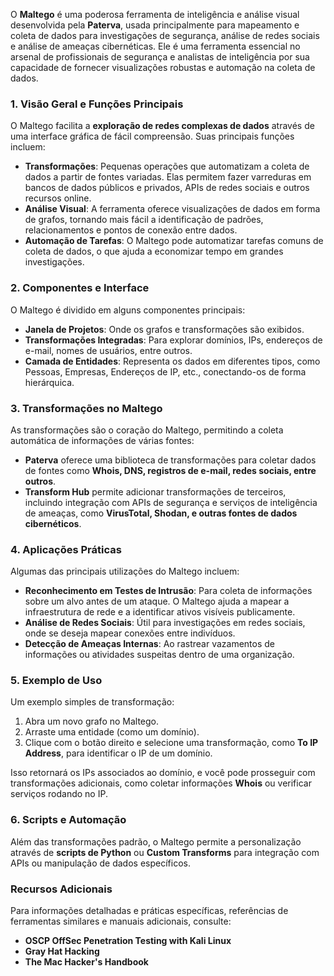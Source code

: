 O **Maltego** é uma poderosa ferramenta de inteligência e análise visual desenvolvida pela **Paterva**, usada principalmente para mapeamento e coleta de dados para investigações de segurança, análise de redes sociais e análise de ameaças cibernéticas. Ele é uma ferramenta essencial no arsenal de profissionais de segurança e analistas de inteligência por sua capacidade de fornecer visualizações robustas e automação na coleta de dados.

### 1. Visão Geral e Funções Principais

O Maltego facilita a **exploração de redes complexas de dados** através de uma interface gráfica de fácil compreensão. Suas principais funções incluem:
- **Transformações**: Pequenas operações que automatizam a coleta de dados a partir de fontes variadas. Elas permitem fazer varreduras em bancos de dados públicos e privados, APIs de redes sociais e outros recursos online.
- **Análise Visual**: A ferramenta oferece visualizações de dados em forma de grafos, tornando mais fácil a identificação de padrões, relacionamentos e pontos de conexão entre dados.
- **Automação de Tarefas**: O Maltego pode automatizar tarefas comuns de coleta de dados, o que ajuda a economizar tempo em grandes investigações.
  
### 2. Componentes e Interface

O Maltego é dividido em alguns componentes principais:
- **Janela de Projetos**: Onde os grafos e transformações são exibidos.
- **Transformações Integradas**: Para explorar domínios, IPs, endereços de e-mail, nomes de usuários, entre outros.
- **Camada de Entidades**: Representa os dados em diferentes tipos, como Pessoas, Empresas, Endereços de IP, etc., conectando-os de forma hierárquica.

### 3. Transformações no Maltego

As transformações são o coração do Maltego, permitindo a coleta automática de informações de várias fontes:
- **Paterva** oferece uma biblioteca de transformações para coletar dados de fontes como **Whois, DNS, registros de e-mail, redes sociais, entre outros**.
- **Transform Hub** permite adicionar transformações de terceiros, incluindo integração com APIs de segurança e serviços de inteligência de ameaças, como **VirusTotal, Shodan, e outras fontes de dados cibernéticos**.

### 4. Aplicações Práticas

Algumas das principais utilizações do Maltego incluem:
- **Reconhecimento em Testes de Intrusão**: Para coleta de informações sobre um alvo antes de um ataque. O Maltego ajuda a mapear a infraestrutura de rede e a identificar ativos visíveis publicamente.
- **Análise de Redes Sociais**: Útil para investigações em redes sociais, onde se deseja mapear conexões entre indivíduos.
- **Detecção de Ameaças Internas**: Ao rastrear vazamentos de informações ou atividades suspeitas dentro de uma organização.

### 5. Exemplo de Uso

Um exemplo simples de transformação:
1. Abra um novo grafo no Maltego.
2. Arraste uma entidade (como um domínio).
3. Clique com o botão direito e selecione uma transformação, como **To IP Address**, para identificar o IP de um domínio.

Isso retornará os IPs associados ao domínio, e você pode prosseguir com transformações adicionais, como coletar informações **Whois** ou verificar serviços rodando no IP.

### 6. Scripts e Automação

Além das transformações padrão, o Maltego permite a personalização através de **scripts de Python** ou **Custom Transforms** para integração com APIs ou manipulação de dados específicos.

### Recursos Adicionais

Para informações detalhadas e práticas específicas, referências de ferramentas similares e manuais adicionais, consulte:
- **OSCP OffSec Penetration Testing with Kali Linux**
- **Gray Hat Hacking**
- **The Mac Hacker's Handbook**